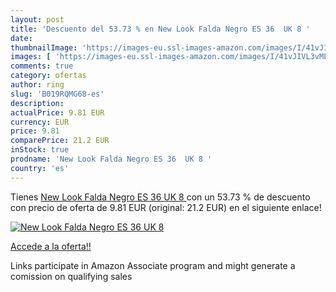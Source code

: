 ```yaml
---
layout: post
title: 'Descuento del 53.73 % en New Look Falda Negro ES 36  UK 8 '
date: 
thumbnailImage: 'https://images-eu.ssl-images-amazon.com/images/I/41vJIVL3vML._SL200_.jpg'
images: [ 'https://images-eu.ssl-images-amazon.com/images/I/41vJIVL3vML._SL200_.jpg' ]
comments: true
category: ofertas
author: ring
slug: 'B019RQMG68-es'
description:
actualPrice: 9.81 EUR
currency: EUR
price: 9.81
comparePrice: 21.2 EUR
inStock: true
prodname: 'New Look Falda Negro ES 36  UK 8 '
country: 'es'
---
```


Tienes [New Look Falda Negro ES 36  UK 8 ](https://www.amazon.es/dp/B019RQMG68/?tag=tolees-21) con un 53.73 % de descuento con precio de oferta de 9.81 EUR (original: 21.2 EUR) en el siguiente enlace!

[![New Look Falda Negro ES 36  UK 8 ](https://images-eu.ssl-images-amazon.com/images/I/41vJIVL3vML._SL200_.jpg)](https://www.amazon.es/dp/B019RQMG68/?tag=tolees-21)

[Accede a la oferta!!](https://www.amazon.es/dp/B019RQMG68/?tag=tolees-21)

Links participate in Amazon Associate program and might generate a comission on qualifying sales


